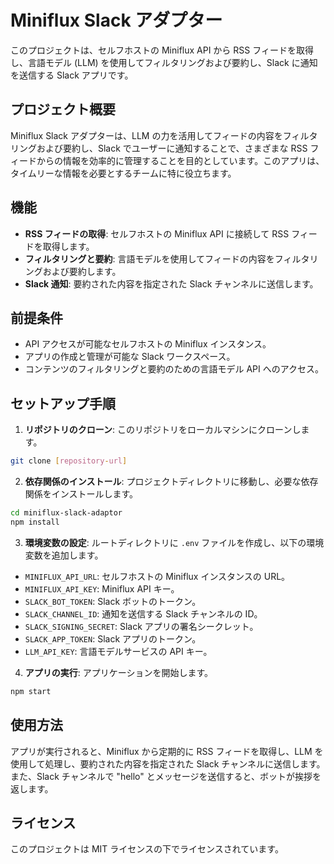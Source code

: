 # Miniflux Slack アダプター

このプロジェクトは、セルフホストの Miniflux API から RSS フィードを取得し、言語モデル (LLM) を使用してフィルタリングおよび要約し、Slack に通知を送信する Slack アプリです。

## プロジェクト概要

Miniflux Slack アダプターは、LLM の力を活用してフィードの内容をフィルタリングおよび要約し、Slack でユーザーに通知することで、さまざまな RSS フィードからの情報を効率的に管理することを目的としています。このアプリは、タイムリーな情報を必要とするチームに特に役立ちます。

## 機能

- **RSS フィードの取得**: セルフホストの Miniflux API に接続して RSS フィードを取得します。
- **フィルタリングと要約**: 言語モデルを使用してフィードの内容をフィルタリングおよび要約します。
- **Slack 通知**: 要約された内容を指定された Slack チャンネルに送信します。

## 前提条件

- API アクセスが可能なセルフホストの Miniflux インスタンス。
- アプリの作成と管理が可能な Slack ワークスペース。
- コンテンツのフィルタリングと要約のための言語モデル API へのアクセス。

## セットアップ手順

1. **リポジトリのクローン**: このリポジトリをローカルマシンにクローンします。
```bash
git clone [repository-url]
```

2. **依存関係のインストール**: プロジェクトディレクトリに移動し、必要な依存関係をインストールします。
```bash
cd miniflux-slack-adaptor
npm install
```

3. **環境変数の設定**: ルートディレクトリに `.env` ファイルを作成し、以下の環境変数を追加します。
- `MINIFLUX_API_URL`: セルフホストの Miniflux インスタンスの URL。
- `MINIFLUX_API_KEY`: Miniflux API キー。
- `SLACK_BOT_TOKEN`: Slack ボットのトークン。
- `SLACK_CHANNEL_ID`: 通知を送信する Slack チャンネルの ID。
- `SLACK_SIGNING_SECRET`: Slack アプリの署名シークレット。
- `SLACK_APP_TOKEN`: Slack アプリのトークン。
- `LLM_API_KEY`: 言語モデルサービスの API キー。

4. **アプリの実行**: アプリケーションを開始します。
```bash
npm start
```

## 使用方法

アプリが実行されると、Miniflux から定期的に RSS フィードを取得し、LLM を使用して処理し、要約された内容を指定された Slack チャンネルに送信します。また、Slack チャンネルで "hello" とメッセージを送信すると、ボットが挨拶を返します。

## ライセンス

このプロジェクトは MIT ライセンスの下でライセンスされています。
